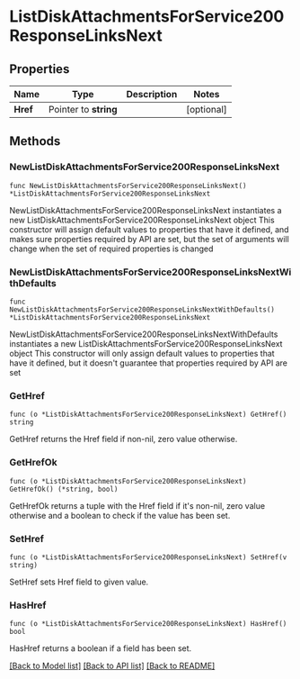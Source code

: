 # ListDiskAttachmentsForService200ResponseLinksNext

## Properties

Name | Type | Description | Notes
------------ | ------------- | ------------- | -------------
**Href** | Pointer to **string** |  | [optional] 

## Methods

### NewListDiskAttachmentsForService200ResponseLinksNext

`func NewListDiskAttachmentsForService200ResponseLinksNext() *ListDiskAttachmentsForService200ResponseLinksNext`

NewListDiskAttachmentsForService200ResponseLinksNext instantiates a new ListDiskAttachmentsForService200ResponseLinksNext object
This constructor will assign default values to properties that have it defined,
and makes sure properties required by API are set, but the set of arguments
will change when the set of required properties is changed

### NewListDiskAttachmentsForService200ResponseLinksNextWithDefaults

`func NewListDiskAttachmentsForService200ResponseLinksNextWithDefaults() *ListDiskAttachmentsForService200ResponseLinksNext`

NewListDiskAttachmentsForService200ResponseLinksNextWithDefaults instantiates a new ListDiskAttachmentsForService200ResponseLinksNext object
This constructor will only assign default values to properties that have it defined,
but it doesn't guarantee that properties required by API are set

### GetHref

`func (o *ListDiskAttachmentsForService200ResponseLinksNext) GetHref() string`

GetHref returns the Href field if non-nil, zero value otherwise.

### GetHrefOk

`func (o *ListDiskAttachmentsForService200ResponseLinksNext) GetHrefOk() (*string, bool)`

GetHrefOk returns a tuple with the Href field if it's non-nil, zero value otherwise
and a boolean to check if the value has been set.

### SetHref

`func (o *ListDiskAttachmentsForService200ResponseLinksNext) SetHref(v string)`

SetHref sets Href field to given value.

### HasHref

`func (o *ListDiskAttachmentsForService200ResponseLinksNext) HasHref() bool`

HasHref returns a boolean if a field has been set.


[[Back to Model list]](../README.md#documentation-for-models) [[Back to API list]](../README.md#documentation-for-api-endpoints) [[Back to README]](../README.md)


